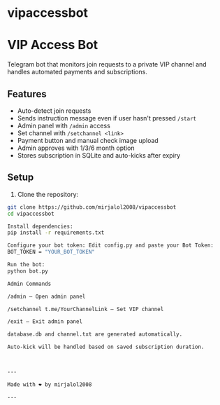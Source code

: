 # vipaccessbot
# VIP Access Bot

Telegram bot that monitors join requests to a private VIP channel and handles automated payments and subscriptions.

## Features
- Auto-detect join requests
- Sends instruction message even if user hasn't pressed `/start`
- Admin panel with `/admin` access
- Set channel with `/setchannel <link>`
- Payment button and manual check image upload
- Admin approves with 1/3/6 month option
- Stores subscription in SQLite and auto-kicks after expiry

## Setup

1. Clone the repository:
```bash
git clone https://github.com/mirjalol2008/vipaccessbot
cd vipaccessbot

Install dependencies:
pip install -r requirements.txt

Configure your bot token: Edit config.py and paste your Bot Token:
BOT_TOKEN = "YOUR_BOT_TOKEN"

Run the bot:
python bot.py

Admin Commands

/admin — Open admin panel

/setchannel t.me/YourChannelLink — Set VIP channel

/exit — Exit admin panel

database.db and channel.txt are generated automatically.

Auto-kick will be handled based on saved subscription duration.



---

Made with ❤️ by mirjalol2008

---
